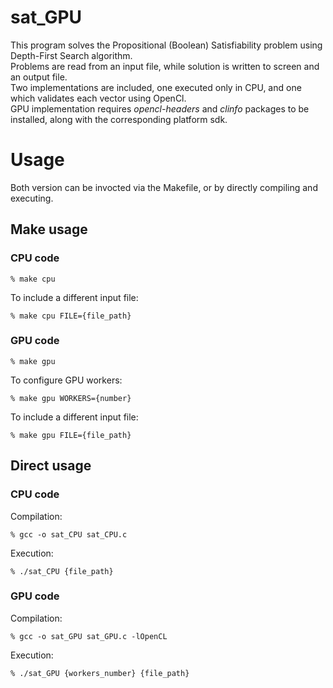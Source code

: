 # sat_GPU
This program solves the Propositional (Boolean) Satisfiability problem using Depth-First Search algorithm.
<br>
Problems are read from an input file, while solution is written to screen and an output file.
<br>
Two implementations are included, one executed only in CPU, and one which validates each vector using OpenCl.
<br>
GPU implementation requires *opencl-headers* and *clinfo* packages to be installed, along with the corresponding platform sdk.

# Usage
Both version can be invocted via the Makefile, or by directly compiling and executing.

## Make usage
### CPU code
```
% make cpu
```
To include a different input file:
```
% make cpu FILE={file_path}
```

### GPU code
```
% make gpu
```
To configure GPU workers:
```
% make gpu WORKERS={number}
```
To include a different input file:
```
% make gpu FILE={file_path}
```

## Direct usage
### CPU code
Compilation:
```
% gcc -o sat_CPU sat_CPU.c
```
Execution:
```
% ./sat_CPU {file_path}
```

### GPU code
Compilation:
```
% gcc -o sat_GPU sat_GPU.c -lOpenCL
```
Execution:
```
% ./sat_GPU {workers_number} {file_path}
```
